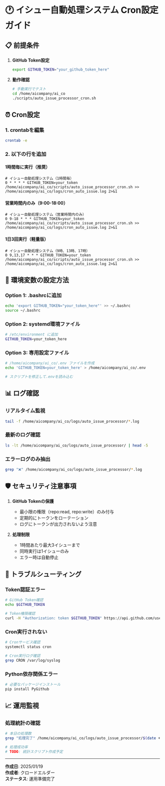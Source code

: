 # 🕐 イシュー自動処理システム Cron設定ガイド

## 📋 前提条件

1. **GitHub Token設定**
   ```bash
   export GITHUB_TOKEN="your_github_token_here"
   ```

2. **動作確認**
   ```bash
   # 手動実行でテスト
   cd /home/aicompany/ai_co
   ./scripts/auto_issue_processor_cron.sh
   ```

## ⏰ Cron設定

### 1. crontabを編集
```bash
crontab -e
```

### 2. 以下の行を追加

#### 1時間毎に実行（推奨）
```cron
# イシュー自動処理システム（1時間毎）
0 * * * * GITHUB_TOKEN=your_token /home/aicompany/ai_co/scripts/auto_issue_processor_cron.sh >> /home/aicompany/ai_co/logs/cron_auto_issue.log 2>&1
```

#### 営業時間内のみ（9:00-18:00）
```cron
# イシュー自動処理システム（営業時間内のみ）
0 9-18 * * * GITHUB_TOKEN=your_token /home/aicompany/ai_co/scripts/auto_issue_processor_cron.sh >> /home/aicompany/ai_co/logs/cron_auto_issue.log 2>&1
```

#### 1日3回実行（軽量版）
```cron
# イシュー自動処理システム（9時、13時、17時）
0 9,13,17 * * * GITHUB_TOKEN=your_token /home/aicompany/ai_co/scripts/auto_issue_processor_cron.sh >> /home/aicompany/ai_co/logs/cron_auto_issue.log 2>&1
```

## 🔧 環境変数の設定方法

### Option 1: .bashrcに追加
```bash
echo 'export GITHUB_TOKEN="your_token_here"' >> ~/.bashrc
source ~/.bashrc
```

### Option 2: systemd環境ファイル
```bash
# /etc/environment に追加
GITHUB_TOKEN=your_token_here
```

### Option 3: 専用設定ファイル
```bash
# /home/aicompany/ai_co/.env ファイルを作成
echo 'GITHUB_TOKEN=your_token_here' > /home/aicompany/ai_co/.env

# スクリプトを修正して.envを読み込む
```

## 📊 ログ確認

### リアルタイム監視
```bash
tail -f /home/aicompany/ai_co/logs/auto_issue_processor/*.log
```

### 最新のログ確認
```bash
ls -lt /home/aicompany/ai_co/logs/auto_issue_processor/ | head -5
```

### エラーログのみ抽出
```bash
grep "❌" /home/aicompany/ai_co/logs/auto_issue_processor/*.log
```

## 🛡️ セキュリティ注意事項

1. **GitHub Tokenの保護**
   - 最小限の権限（repo:read, repo:write）のみ付与
   - 定期的にトークンをローテーション
   - ログにトークンが出力されないよう注意

2. **処理制限**
   - 1時間あたり最大3イシューまで
   - 同時実行は1イシューのみ
   - エラー時は自動停止

## 🚨 トラブルシューティング

### Token認証エラー
```bash
# GitHub Token確認
echo $GITHUB_TOKEN

# Token権限確認
curl -H "Authorization: token $GITHUB_TOKEN" https://api.github.com/user
```

### Cron実行されない
```bash
# Cronサービス確認
systemctl status cron

# Cron実行ログ確認
grep CRON /var/log/syslog
```

### Python依存関係エラー
```bash
# 必要なパッケージインストール
pip install PyGithub
```

## 📈 運用監視

### 処理統計の確認
```bash
# 本日の処理数
grep "処理完了" /home/aicompany/ai_co/logs/auto_issue_processor/$(date +%Y%m%d)*.log | wc -l

# 処理成功率
# TODO: 統計スクリプト作成予定
```

---
**作成日**: 2025/01/19  
**作成者**: クロードエルダー  
**ステータス**: 運用準備完了